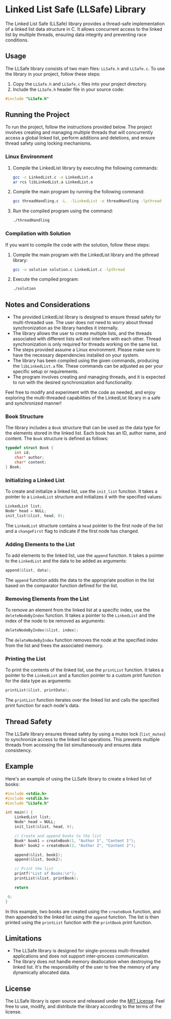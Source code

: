 # Linked List Safe (LLSafe) Library

The Linked List Safe (LLSafe) library provides a thread-safe implementation of a linked list data structure in C. It allows concurrent access to the linked list by multiple threads, ensuring data integrity and preventing race conditions.

## Usage

The LLSafe library consists of two main files: `LLSafe.h` and `LLSafe.c`. To use the library in your project, follow these steps:

1. Copy the `LLSafe.h` and `LLSafe.c` files into your project directory.
2. Include the `LLSafe.h` header file in your source code:

```c
#include "LLSafe.h"
```
## Running the Project

To run the project, follow the instructions provided below. The project involves creating and managing multiple threads that will concurrently access a global linked list, perform additions and deletions, and ensure thread safety using locking mechanisms.

### Linux Environment

1. Compile the LinkedList library by executing the following commands:
   ```bash
   gcc -c LinkedList.c -o LinkedList.o
   ar rcs libLinkedList.a LinkedList.o
   ```

2. Compile the main program by running the following command:
   ```bash
   gcc threadHandling.c -L. -lLinkedList -o threadHandling -lpthread
   ```

3. Run the compiled program using the command:
   ```bash
   ./threadHandling
   ```

### Compilation with Solution

If you want to compile the code with the solution, follow these steps:

1. Compile the main program with the LinkedList library and the pthread library:
   ```bash
   gcc -o solution solution.c LinkedList.c -lpthread
   ```

2. Execute the compiled program:
   ```bash
   ./solution
   ```

## Notes and Considerations

- The provided LinkedList library is designed to ensure thread safety for multi-threaded use. The user does not need to worry about thread synchronization as the library handles it internally.
- The library allows the user to create multiple lists, and the threads associated with different lists will not interfere with each other. Thread synchronization is only required for threads working on the same list.
- The steps provided assume a Linux environment. Please make sure to have the necessary dependencies installed on your system.
- The library has been compiled using the given commands, producing the `libLinkedList.a` file. These commands can be adjusted as per your specific setup or requirements.
- The program involves creating and managing threads, and it is expected to run with the desired synchronization and functionality.

Feel free to modify and experiment with the code as needed, and enjoy exploring the multi-threaded capabilities of the LinkedList library in a safe and synchronized manner!
### Book Structure

The library includes a `Book` structure that can be used as the data type for the elements stored in the linked list. Each book has an ID, author name, and content. The `Book` structure is defined as follows:

```c
typedef struct Book {
    int id;
    char* author;
    char* content;
} Book;
```

### Initializing a Linked List

To create and initialize a linked list, use the `init_list` function. It takes a pointer to a `LinkedList` structure and initializes it with the specified values:

```c
LinkedList list;
Node* head = NULL;
init_list(&list, head, 0);
```

The `LinkedList` structure contains a `head` pointer to the first node of the list and a `changeFirst` flag to indicate if the first node has changed.

### Adding Elements to the List

To add elements to the linked list, use the `append` function. It takes a pointer to the `LinkedList` and the data to be added as arguments:

```c
append(&list, data);
```

The `append` function adds the data to the appropriate position in the list based on the comparator function defined for the list.

### Removing Elements from the List

To remove an element from the linked list at a specific index, use the `deleteNodeByIndex` function. It takes a pointer to the `LinkedList` and the index of the node to be removed as arguments:

```c
deleteNodeByIndex(&list, index);
```

The `deleteNodeByIndex` function removes the node at the specified index from the list and frees the associated memory.

### Printing the List

To print the contents of the linked list, use the `printList` function. It takes a pointer to the `LinkedList` and a function pointer to a custom print function for the data type as arguments:

```c
printList(&list, printData);
```

The `printList` function iterates over the linked list and calls the specified print function for each node's data.

## Thread Safety

The LLSafe library ensures thread safety by using a mutex lock (`list_mutex`) to synchronize access to the linked list operations. This prevents multiple threads from accessing the list simultaneously and ensures data consistency.

## Example

Here's an example of using the LLSafe library to create a linked list of books:

```c
#include <stdio.h>
#include <stdlib.h>
#include "LLSafe.h"

int main() {
    LinkedList list;
    Node* head = NULL;
    init_list(&list, head, 0);

    // Create and append books to the list
    Book* book1 = createBook(1, "Author 1", "Content 1");
    Book* book2 = createBook(2, "Author 2", "Content 2");

    append(&list, book1);
    append(&list, book2);

    // Print the list
    printf("List of Books:\n");
    printList(&list, printBook);

    return

 0;
}
```

In this example, two books are created using the `createBook` function, and then appended to the linked list using the `append` function. The list is then printed using the `printList` function with the `printBook` print function.

## Limitations

- The LLSafe library is designed for single-process multi-threaded applications and does not support inter-process communication.
- The library does not handle memory deallocation when destroying the linked list. It's the responsibility of the user to free the memory of any dynamically allocated data.

## License

The LLSafe library is open source and released under the [MIT License](https://opensource.org/licenses/MIT). Feel free to use, modify, and distribute the library according to the terms of the license.
